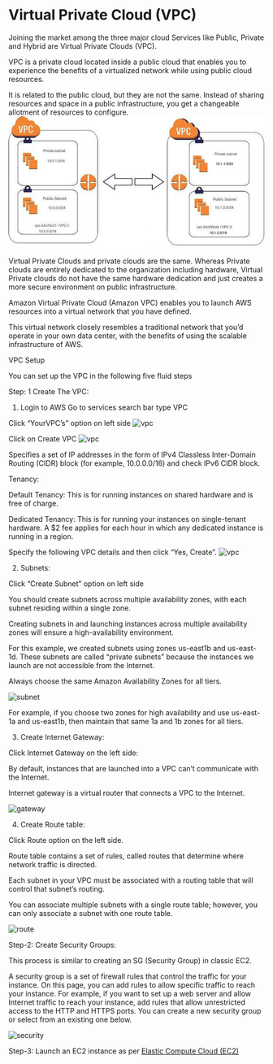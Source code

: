 # Virtual Private Cloud (VPC)

Joining the market among the three major cloud Services like Public, Private and Hybrid are Virtual Private Clouds (VPC).

VPC is a private cloud located inside a public cloud that enables you to experience the benefits of a virtualized network while using public cloud resources.

It is related to the public cloud, but they are not the same. Instead of sharing resources and space in a public infrastructure, you get a changeable allotment of resources to configure.
![vpc](/images/vpc.jpg)

Virtual Private Clouds and private clouds are the same. Whereas Private clouds are entirely dedicated to the organization including hardware, Virtual Private clouds do not have the same hardware dedication and just creates a more secure environment on public infrastructure.

Amazon Virtual Private Cloud (Amazon VPC) enables you to launch AWS resources into a virtual network that you have defined.

This virtual network closely resembles a traditional network that you’d operate in your own data center, with the benefits of using the scalable infrastructure of AWS.
 
VPC Setup

You can set up the VPC in the following five fluid steps

Step: 1 Create The VPC:

1) Login to AWS Go to services search bar type VPC

Click “YourVPC’s” option on left side
![vpc](/images/createvpc1.jpg)

Click on Create VPC
![vpc](/images/createvpc2.jpg)

Specifies a set of IP addresses in the form of IPv4 Classless Inter-Domain Routing (CIDR)  block (for example, 10.0.0.0/16) and check IPv6 CIDR block.

Tenancy:

Default Tenancy: This is for running instances on shared hardware and is free of charge.

Dedicated Tenancy: This is for running your instances on single-tenant hardware. A $2 fee applies for each hour in which any dedicated instance is running in a region.

Specify the following VPC details and then click “Yes, Create”.
![vpc](/images/createvpc3.jpg)

2) Subnets:

Click “Create Subnet” option on left side

You should create subnets across multiple availability zones, with each subnet residing within a single zone.

Creating subnets in and launching instances across multiple availability zones will ensure a high-availability environment.

For this example, we created subnets using zones us-east1b and us-east-1d. These subnets are called “private subnets” because the instances we launch are not accessible from the Internet.

Always choose the same Amazon Availability Zones for all tiers.

![subnet](/images/subnet.jpg)

For example, if you choose two zones for high availability and use us-east-1a and us-east1b, then maintain that same 1a and 1b zones for all tiers.

3) Create Internet Gateway:

Click Internet Gateway on the left side:

By default, instances that are launched into a VPC can’t communicate with the Internet.

Internet gateway is a virtual router that connects a VPC to the Internet.

![gateway](/images/gateway.jpg)

4) Create Route table:

Click Route option on the left side.

Route table contains a set of rules, called routes that determine where network traffic is directed.

Each subnet in your VPC must be associated with a routing table that will control that subnet’s routing.

You can associate multiple subnets with a single route table; however, you can only associate a subnet with one route table.

![route](/images/route.jpg)

Step-2: Create Security Groups:

This process is similar to creating an SG (Security Group) in classic EC2.

A security group is a set of firewall rules that control the traffic for your instance. On this page, you can add rules to allow specific traffic to reach your instance. For example, if you want to set up a web server and allow Internet traffic to reach your instance, add rules that allow unrestricted access to the HTTP and HTTPS ports. You can create a new security group or select from an existing one below.

![security](/images/security.jpg)

Step-3: Launch an EC2 instance as per [Elastic Compute Cloud (EC2)](ec2/README.md)


